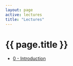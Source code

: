 ```yaml
---
layout: page
active: lectures
title: "Lectures"
---
```


<h1>{{ page.title }}</h1>

- [0 - Introduction](00-introduction)
